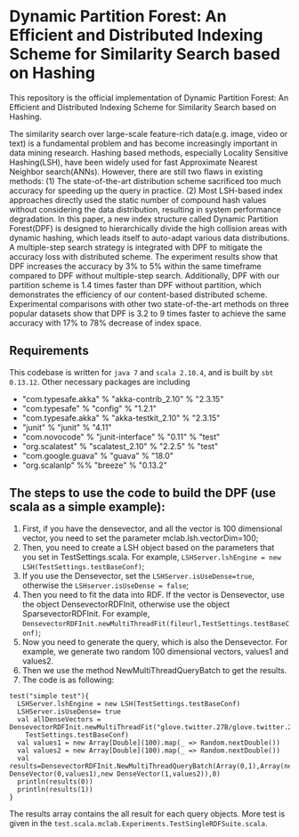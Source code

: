 # Dynamic Partition Forest: An Efficient and Distributed Indexing Scheme for Similarity Search based on Hashing

This repository is the official implementation of Dynamic Partition Forest: An Efficient and Distributed Indexing Scheme for Similarity Search based on Hashing.

The similarity search over large-scale feature-rich data(e.g. image, video or text) is a fundamental problem and has become increasingly important in data mining research. Hashing based methods, especially Locality Sensitive Hashing(LSH), have been widely used for fast Approximate Nearest Neighbor search(ANNs). However, there are still two flaws in existing methods: (1) The state-of-the-art distribution scheme sacrificed too much accuracy for speeding up the query in practice. (2) Most LSH-based index approaches directly used the static number of compound hash values without considering the data distribution, resulting in system performance degradation. In this paper, a new index structure called Dynamic Partition Forest(DPF) is designed to hierarchically divide the high collision areas with dynamic hashing, which leads itself to auto-adapt various data distributions. A multiple-step search strategy is integrated with DPF to mitigate the accuracy loss with distributed scheme. The experiment results show that DPF increases the accuracy by 3% to 5% within the same timeframe compared to DPF without multiple-step search. Additionally, DPF with our partition scheme is 1.4 times faster than DPF without partition, which demonstrates the efficiency of our content-based distributed scheme. Experimental comparisons with other two state-of-the-art methods on three popular datasets show that DPF is 3.2 to 9 times faster to achieve the same accuracy with 17% to 78% decrease of index space.

## Requirements

This codebase is written for `java 7` and `scala 2.10.4`, and is built by `sbt 0.13.12`. Other necessary packages are including

- "com.typesafe.akka" % "akka-contrib_2.10" % "2.3.15"
- "com.typesafe" % "config" % "1.2.1"
- "com.typesafe.akka" % "akka-testkit_2.10" % "2.3.15"
- "junit" % "junit" % "4.11"
- "com.novocode" % "junit-interface" % "0.11" % "test"
- "org.scalatest" % "scalatest_2.10" % "2.2.5" % "test"
- "com.google.guava" % "guava" % "18.0"
- "org.scalanlp" %% "breeze" % "0.13.2"

## The steps to use the code to build the DPF (use scala as a simple example):

1. First, if you have the densevector, and all the vector is 100 dimensional vector, you need to set the parameter mclab.lsh.vectorDim=100;
2. Then, you need to create a LSH object based on the parameters that you set in TestSettings.scala. For example, `LSHServer.lshEngine = new LSH(TestSettings.testBaseConf)`;
3. If you use the Densevector, set the `LSHServer.isUseDense=true`, otherwise the `LSHserver.isUseDense = false`;
4. Then you need to fit the data into RDF. If the vector is Densevector, use the object DensevectorRDFInit, otherwise use the object SparsevectorRDFInit. For example, `DensevectorRDFInit.newMultiThreadFit(fileurl,TestSettings.testBaseConf)`;
5. Now you need to generate the query, which is also the Densevector. For example, we generate two random 100 dimensional vectors, values1 and values2.
6. Then we use the method NewMultiThreadQueryBatch to get the results.
7. The code is as following:
```
test("simple test"){
  LSHServer.lshEngine = new LSH(TestSettings.testBaseConf)
  LSHServer.isUseDense= true
  val allDenseVectors = DensevectorRDFInit.newMultiThreadFit("glove.twitter.27B/glove.twitter.27B.100d.20k.DenseVector.txt",
    TestSettings.testBaseConf)
  val values1 = new Array[Double](100).map(_ => Random.nextDouble())
  val values2 = new Array[Double](100).map(_ => Random.nextDouble())
  val results=DensevectorRDFInit.NewMultiThreadQueryBatch(Array(0,1),Array(new DenseVector(0,values1),new DenseVector(1,values2)),0)
  println(results(0))
  println(results(1))
}
```

The results array contains the all result for each query objects. More test is given in the `test.scala.mclab.Experiments.TestSingleRDFSuite.scala`. 

